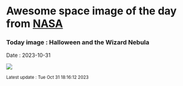 
# Awesome space image of the day from [NASA](https://api.nasa.gov/)

### Today image : Halloween and the Wizard Nebula
Date : 2023-10-31

![](https://apod.nasa.gov/apod/image/2310/WizardCenter_McInnis_960.jpg)

<small>Latest update : Tue Oct 31 18:16:12 2023</small>
        